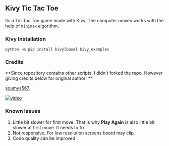 ## Kivy Tic Tac Toe

Its a Tic Tac Toe game made with Kivy. The computer moves works with the help of `Minimax` algorithm.

### Kivy Installation

```
python -m pip install kivy[base] kivy_examples
```

### Credits

**Since repository contains other scripts, I didn't forked the repo. However giving credits below for original author: **

[soumys567](https://github.com/soumyas567/Python_Projects/blob/main/Tic%20Tac%20Toe/tictactoeai.py)

[![video](https://img.youtube.com/vi/I6zp8B4J6iw/0.jpg)](https://www.youtube.com/watch?v=I6zp8B4J6iw)

### Known Issues

1. Little bit slower for first move. That is why **Play Again** is also little bit slower at first move. It needs to fix.
2. Not responsive. For low resolution screens board may clip.
3. Code quality can be improved

